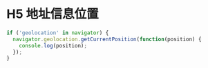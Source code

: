 # H5 地址信息位置

```javascript
if ('geolocation' in navigator) {
  navigator.geolocation.getCurrentPosition(function(position) {
    console.log(position);
  });
}
```